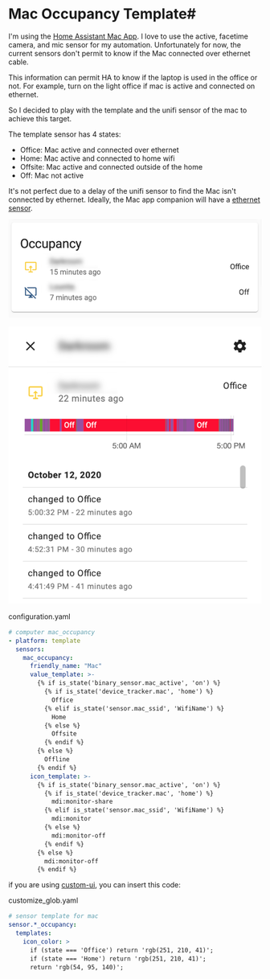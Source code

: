 # Mac Occupancy Template#

I'm using the [Home Assistant Mac App](https://www.home-assistant.io/blog/2020/09/18/mac-companion/). I love to use the active, facetime camera, and mic sensor for my automation. Unfortunately for now, the current sensors don't permit to know if the Mac connected over ethernet cable.

This information can permit HA to know if the laptop is used in the office or not.
For example, turn on the light office if mac is active and connected on ethernet.

So I decided to play with the template and the unifi sensor of the mac to achieve this target.

The template sensor has 4 states:
- Office: Mac active and connected over ethernet
- Home: Mac active and connected to home wifi
- Offsite: Mac active and connected outside of the home
- Off: Mac not active

It's not perfect due to a delay of the unifi sensor to find the Mac isn't connected by ethernet. Ideally, the Mac app companion will have a [ethernet sensor](https://github.com/home-assistant/iOS/issues/1184).


![Mac Occupancy TemplateLovelace](macOccupancyTemplateLovelace.png)

![Mac Occupancy TemplateLovelace Window](macOccupancyTemplateLovelaceWindow.png)

configuration.yaml
``` yml
# computer mac_occupancy
- platform: template
  sensors:
    mac_occupancy:
      friendly_name: "Mac"
      value_template: >-
        {% if is_state('binary_sensor.mac_active', 'on') %}
          {% if is_state('device_tracker.mac', 'home') %}
            Office
          {% elif is_state('sensor.mac_ssid', 'WifiName') %}
            Home
          {% else %}
            Offsite
          {% endif %}
        {% else %}
          Offline
        {% endif %}
      icon_template: >-
        {% if is_state('binary_sensor.mac_active', 'on') %}
          {% if is_state('device_tracker.mac', 'home') %}
            mdi:monitor-share
          {% elif is_state('sensor.mac_ssid', 'WifiName') %}
            mdi:monitor
          {% else %}
            mdi:monitor-off
          {% endif %}
        {% else %}
          mdi:monitor-off
        {% endif %}

```
if you are using [custom-ui](https://github.com/Mariusthvdb/custom-ui), you can insert this code:

customize_glob.yaml
``` yml
# sensor template for mac
sensor.*_occupancy:
  templates:
    icon_color: >
      if (state === 'Office') return 'rgb(251, 210, 41)';
      if (state === 'Home') return 'rgb(251, 210, 41)';
      return 'rgb(54, 95, 140)';
```
